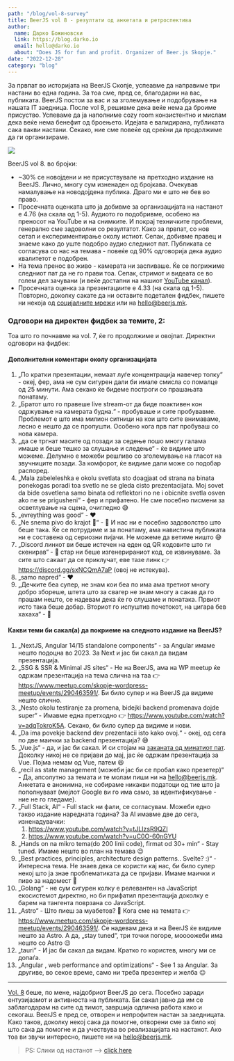 ```yaml
---
path: "/blog/vol-8-survey"
title: BeerJS vol 8 - резултати од анкетата и ретроспектива
author: 
  name: Дарко Божиновски
  link: https://blog.darko.io
  email: hello@darko.io
  about: "Does JS for fun and profit. Organizer of Beer.js Skopje."
date: "2022-12-28"
category: "blog"
---
```


За првпат во историјата на BeerJS Скопје, успеавме да направиме три настани во една година. За тоа сме, пред се, благодарни на вас, публиката. BeerJS постои за вас и за зголемување и подобрување на нашата IT заедница. После vol 8, решивме дека веќе нема да броиме присуство. Успеваме да ја наполниме cozy room конзистентно и мислам дека веќе нема бенефит од броењето. Идејата е валидирана, публиката сака вакви настани. Секако, ние сме повеќе од среќни да продолжиме да ги организираме.

<img src="/img/BeerJS Vol 8.png" />

BeerJS vol 8. во бројки:

* ~30% се новојдени и не присуствувале на претходно издание на BeerJS. Лично, многу сум изненаден од бројкава. Очекував намалување на новодојдена публика. Драго ми е што не бев во право.
* Просечната оценката што ја добивме за организацијата на настанот е 4.76 (на скала од 1-5). Аудиото го подобривме, особено на преносот на YouTube и на снимките. И покрај техничките проблеми, генерално сме задоволни со резултатот. Како за првпат, со нов сетап и експериментирање околу истиот. Сепак, добивме правец и знаеме како до уште подобро аудио следниот пат. Публиката се согласува со нас на темава - повеќе од 90% одговорија дека аудио квалитетот е подобрен.
* На тема пренос во живо - камерата ни заспиваше. Ќе се погрижиме следниот пат да не го прави тоа. Сепак, стримот и видеата се во голем дел зачувани (и веќе достапни на нашиот [YouTube канал](https://www.youtube.com/channel/UCScyJr3W0-BFCrPW1kLcGmQ)).
* Просечната оценка за презентациите е 4.33 (на скала од 1-5). Повторно, доколку сакате да ни оставите подетален фидбек, пишете ни некоја од [социјалните мрежи](/contact) или на [hello@beerjs.mk](mailto:hello@beerjs.mk).

### Одговори на директен фидбек за темите, 2:

Тоа што го почнавме на vol. 7, ќе го продолжиме и овојпат. Директни одговори на фидбек:

#### Дополнителни коментари околу организацијата

1. „По кратки презентации, немаат луѓе концентрација навечер толку“ - океј, фер, ама не сум сигурен дали би имале смисла со помалце од 25 минути. Ама секако ќе бидеме построги со прашањата понатаму.
2. „Братот што го правеше live stream-от да биде поактивен кон одржување на камерата будна.“ - пробуваше и сите пробувавме. Проблемот е што има милион ситници на кои што сите внимаваме, лесно е нешто да се пропушти. Особено кога прв пат пробуваш со нова камера.
3. „да се тргнат масите од позади за седење пошо многу галама имаше и беше тешко за слушање и следење“ - ќе видиме што можеме. Делумно е можеби решливо со зголемување на гласот на звучниците позади. За комфорот, ќе видиме дали може со подобар распоред.
4. „Mala zabeleleshka e okolu svetlata sto doagjaat od strana na binata ponekogas poradi toa svetlo ne se gleda cisto prezentacijata. Moj sovet da bide osvetlena samo binata od reflektori no ne i obicnite svetla osven ako ne se prigusheni“ - фер и прифатено. Не сме посебно писмени за осветлување на сцена, очигледно 😅
5. „evreything was good“ - ❤️
6. „Ne snema pivo do krajot 🙌“ - 🍻 И нас ни е посебно задоволство што беше така. Ќе се потрудиме и за понатаму, ама навистина публиката ни е составена од сериозни пијачи. Не можеме да ветиме ништо 😅
7. „Discord линкот ви беше истечен на еден од QR кодовите што ги скенирав“ - 🙈 стар ни беше изгенерираниот код, се извинуваме. За сите што сакаат да се приклучат, еве тазе линк 👉 https://discord.gg/sxNCQmA7aP (овој не истекува).
8. „samo napred“ - ❤️
9. „Дечките беа супер, не знам кои беа по има ама третиот многу добро збореше, штета што за свагер не знам многу а сакав да го прашам нешто, се надевам дека ќе го слушаме и понатака. Првиот исто така беше добар. Вториот го испуштив почетокот, на цигара бев хахаха“ - 🍻

#### Какви теми би сакал(а) да покриеме на следното издание на BeerJS?

1. „NextJS, Angular 14/15 standalone components“ - за Angular имаме нешто подоцна во 2023. За Next и јас би сакал да видам презентација.
2. „SSG & SSR & Minimal JS sites“ - Не на BeerJS, ама на WP meetup ќе одржам презентација на тема слична на таа 👉 https://www.meetup.com/skopje-wordpress-meetup/events/290463591/. Би било супер и на BeerJS да видиме нешто слично.
3. „Nesto okolu testiranje za promena, bidejki backend promenava dojde super“ - Имавме една претходно 👉 https://www.youtube.com/watch?v=adqTokroK5A. Секако, би било супер да видиме и нови.
4. „Da ima povekje backend dev prezentacii isto kako ovoj.“ - океј, од сега по две маички за backend презентација? 😅
5. „Vue.js“ - да, и јас би сакал. И си стојам на [заканата од минатиот пат](/blog/vol-7-survey#одговори-на-директен-фидбек-за-темите). Доколку никој не се пријави до мај, јас ќе одржам презентација за Vue. Појма немам од Vue, патем 😆
6. „recil as state management (можеби јас би се пробал како презетер)“ - Да, апсолутно за темата и те молам пиши ни на [hello@beerjs.mk](mailto:hello@beerjs.mk). Анкетата е анонимна, не собираме никакви податоци од тие што ја пополнуваат (мејлот Google ви го има само, за идентификување - ние не го гледаме).
7. „Full Stack, AI“ - Full stack ни фали, се согласувам. Можеби едно такво издание наредната година? За AI имавме две до сега, изненадувачки:
   1. https://www.youtube.com/watch?v=tJLIzsR9QZI
   2. https://www.youtube.com/watch?v=uC0O-60nGYU
8. „Hands on na mikro tema(do 200 linii code), firmat od 30+ min“ - Stay tuned. Имаме нешто во план на темава 😉
9. „Best practices, principles, architecture design patterns.. Svelte? :)“ - Интересна тема. Не знаев дека се користи кај нас, би било супер некој што ја знае проблематиката да се пријави. Имаме маички и пиво за надомест 🍻
10. „Golang“ - не сум сигурен колку е релевантен на JavaScript екосистемот директно, но би прифатил презентација доколку е барем на тангента поврзана со JavaScript.
11. „Astro“ - Што пиеш за муабетов? 🍻 Кога сме на темата 👉 https://www.meetup.com/skopje-wordpress-meetup/events/290463591/.
Се надевам дека и на BeerJS ќе видиме нешто за Astro. А да, „stay tuned“, три точки погоре, моооожеби има нешто со Astro 😉
12. „tauri“ - И јас би сакал да видам. Кратко го користев, многу ми се допаѓа.
13. „Angular , web performance and optimizations“ - See 1 за Angular. За другиве, во секое време, само ни треба презентер и желба 😉

---

[Vol. 8](/events/vol-8) беше, по мене, најдобриот BeerJS до сега. Посебно заради ентузијазмот и активноста на публиката. 
Би сакал јавно да им се заблагодарам на сите од тимот, завршија одлична работа како и секогаш. BeerJS е пред се, отворен и непрофитен настан за заедницата. Како таков, доколку некој сака да помогне, отворени сме за било кој што сака да помогне и да учествува во реализацијата на настанот. Ако тоа ви звучи интересно, пишете ни на [hello@beerjs.mk](mailto:hello@beerjs.mk).

> PS: Слики од настанот --> [click here](https://photos.app.goo.gl/39X15mR31xwVF6mB8)